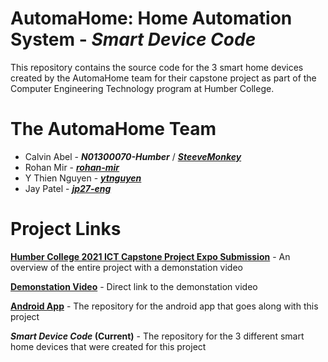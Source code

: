 # AutomaHome: Home Automation System - *Smart Device Code*

This repository contains the source code for the 3 smart home devices created by the AutomaHome team for their capstone project as part of the Computer Engineering Technology program at Humber College.


# The AutomaHome Team

- Calvin Abel - ***N01300070-Humber*** / ***[SteeveMonkey](https://github.com/SteeveMonkey)***
- Rohan Mir - ***[rohan-mir](https://github.com/rohan-mir)***
- Y Thien Nguyen - ***[ytnguyen](https://github.com/ytnguyen)***
- Jay Patel - ***[jp27-eng](https://github.com/jp27-eng)***


# Project Links

**[Humber College 2021 ICT Capstone Project Expo Submission](https://appliedtechnology.humber.ca/shows/past-shows/ict-capstone-projects-2021/thesis-projects/automahome-home-automation-system.html)** - An overview of the entire project with a demonstation video

**[Demonstation Video](https://www.youtube.com/watch?v=rnEDKiOYlDs)** - Direct link to the demonstation video 

**[Android App](https://github.com/N01300070-Humber/AutomaHome)** - The repository for the android app that goes along with this project

***Smart Device Code* (Current)** - The repository for the 3 different smart home devices that were created for this project
